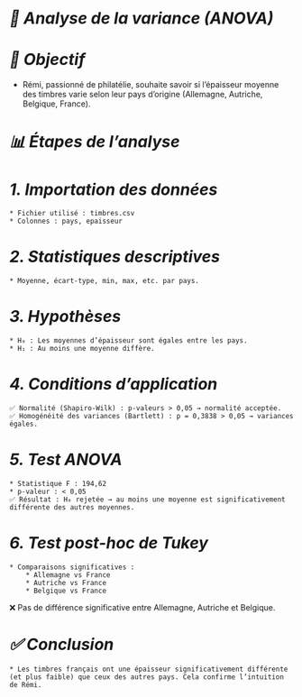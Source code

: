 # *🧪 Analyse de la variance (ANOVA)*
# *🎯 Objectif*
  * Rémi, passionné de philatélie, souhaite savoir si l’épaisseur moyenne des timbres varie selon leur pays d’origine (Allemagne, Autriche, Belgique, France).

# *📊 Étapes de l’analyse*
# *1. Importation des données*
    * Fichier utilisé : timbres.csv
    * Colonnes : pays, epaisseur
# *2. Statistiques descriptives*
    * Moyenne, écart-type, min, max, etc. par pays.
# *3. Hypothèses*
    * H₀ : Les moyennes d’épaisseur sont égales entre les pays.
    * H₁ : Au moins une moyenne diffère.
# *4. Conditions d’application*
    ✅ Normalité (Shapiro-Wilk) : p-valeurs > 0,05 → normalité acceptée.
    ✅ Homogénéité des variances (Bartlett) : p = 0,3838 > 0,05 → variances égales.
# *5. Test ANOVA*
    * Statistique F : 194,62
    * p-valeur : < 0,05
    ✅ Résultat : H₀ rejetée → au moins une moyenne est significativement différente des autres moyennes.
# *6. Test post-hoc de Tukey*
    * Comparaisons significatives :
        * Allemagne vs France
        * Autriche vs France
        * Belgique vs France
  ❌ Pas de différence significative entre Allemagne, Autriche et Belgique.
# *✅ Conclusion*
    * Les timbres français ont une épaisseur significativement différente (et plus faible) que ceux des autres pays. Cela confirme l’intuition de Rémi.
